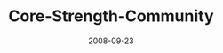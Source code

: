 ---
layout: music 
title: "Core-Strength-Community"
series: "Core Strength"
date: 2008-09-23 
description: "Brian Tome discusses how being in community with others is another essential aspect of spiritual growth, another core 
discipline."
audio: "http://s3.amazonaws.com/crossroadsaudiomessages/092008ServiceAudio.mp3"
audio-duration: "30:59"
---
